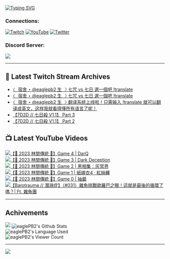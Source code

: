 <!--### Hello people, I'm EaglePB2 - The one who building something for fun 👋
Thank you for standby for this profile.   
The purpose of this profile is coming soon.   
You may come back later, as you wish if this readme.md is updated.   -->

<a href="https://git.io/typing-svg"><img src="https://readme-typing-svg.herokuapp.com?font=Fira+Code&duration=1000&pause=5000&vCenter=true&random=false&width=500&lines=%F0%9F%91%8B+Hello+Everyone%2C+I'm+EaglePB2.;%F0%9F%99%87+Thank+you+for+stopping+by+my+profile.+;%F0%9F%94%AD+%3D%3D%3D%3D+%F0%9F%94%AD;%F0%9F%91%8B+%E4%BD%A0%E5%A5%BD%EF%BC%8C%E6%AD%A1%E8%BF%8E%E4%BE%86%E5%88%B0%E6%88%91%E7%9A%84%E4%BB%A3%E7%A2%BC%E5%BA%AB%E3%80%82;%F0%9F%99%87+%E6%84%9F%E8%AC%9D%E5%89%8D%E4%BE%86%E5%8F%83%E8%A7%80%E5%B0%8F%E5%B1%8B+owo~" alt="Typing SVG" /></a>

### Connections:

[![Twitch](https://img.shields.io/badge/Twitch-9347FF?style=flat-square&logo=twitch&logoColor=white)](https://www.twitch.tv/eaglepb2)
[![YouTube](https://img.shields.io/badge/YouTube-%23FF0000.svg?style=flat-square&logo=YouTube&logoColor=white)](https://www.youtube.com/eaglepb2)
[![Twitter](https://img.shields.io/badge/Twitter-%231DA1F2.svg?style=flat-square&logo=Twitter&logoColor=white)](https://twitter.com/eaglepb2)

### Discord Server:

[![](https://invidget.switchblade.xyz/qKrub9b?theme=dark&language=ch)](https://discord.gg/qKrub9b)

---

## 👾 Latest Twitch Stream Archives
<!-- TWITCH:START -->
- [☾ 宿舍 ⋆ @eaglepb2 生 ☽ 七咒 vs 七日 選一個吧 !translate](https://www.twitch.tv/videos/2272369295)
- [☾ 宿舍 ⋆ @eaglepb2 生 ☽ 七咒 vs 七日 選一個吧 !translate](https://www.twitch.tv/videos/2272355278)
- [☾ 宿舍 ⋆ @eaglepb2 生 ☽ 翻译系统上线啦！只需输入 !translate 就可以翻译成英文，这样我就看得懂所有语言了呢！](https://www.twitch.tv/videos/2271521940)
- [【7D2D // 七日殺 V1.1】 Part 3](https://www.twitch.tv/videos/2270930352)
- [【7D2D // 七日殺 V1.1】 Part 2](https://www.twitch.tv/videos/2270930147)
<!-- TWITCH:END -->



## 📺 Latest YouTube Videos
<!-- YOUTUBE:START -->
<!-- YOUTUBE:END -->

<!-- BEGIN YOUTUBE-CARDS -->
<a href="https://www.youtube.com/watch?v=SpnwfEpTphA">
  <picture>
    <source media="(prefers-color-scheme: dark)" srcset="https://ytcards.demolab.com/?id=SpnwfEpTphA&title=%E3%80%90%F0%9F%8E%83+2023+%E6%9E%97%E9%96%93%E5%82%B3%E7%B5%B1+%F0%9F%8E%83%E3%80%91Game+4+%7C+DarQ&lang=zh&timestamp=1728535542&background_color=%230d1117&title_color=%23ffffff&stats_color=%23dedede&max_title_lines=1&width=250&border_radius=5&duration=9436">
    <img src="https://ytcards.demolab.com/?id=SpnwfEpTphA&title=%E3%80%90%F0%9F%8E%83+2023+%E6%9E%97%E9%96%93%E5%82%B3%E7%B5%B1+%F0%9F%8E%83%E3%80%91Game+4+%7C+DarQ&lang=zh&timestamp=1728535542&background_color=%23ffffff&title_color=%2324292f&stats_color=%2357606a&max_title_lines=1&width=250&border_radius=5&duration=9436" alt="【🎃 2023 林間傳統 🎃】Game 4 | DarQ" title="【🎃 2023 林間傳統 🎃】Game 4 | DarQ">
  </picture>
</a>
<a href="https://www.youtube.com/watch?v=a-JbEI1WR_8">
  <picture>
    <source media="(prefers-color-scheme: dark)" srcset="https://ytcards.demolab.com/?id=a-JbEI1WR_8&title=%E3%80%90%F0%9F%8E%83+2023+%E6%9E%97%E9%96%93%E5%82%B3%E7%B5%B1+%F0%9F%8E%83%E3%80%91Game+3+%7C+Dark+Deception&lang=zh&timestamp=1728465945&background_color=%230d1117&title_color=%23ffffff&stats_color=%23dedede&max_title_lines=1&width=250&border_radius=5&duration=25552">
    <img src="https://ytcards.demolab.com/?id=a-JbEI1WR_8&title=%E3%80%90%F0%9F%8E%83+2023+%E6%9E%97%E9%96%93%E5%82%B3%E7%B5%B1+%F0%9F%8E%83%E3%80%91Game+3+%7C+Dark+Deception&lang=zh&timestamp=1728465945&background_color=%23ffffff&title_color=%2324292f&stats_color=%2357606a&max_title_lines=1&width=250&border_radius=5&duration=25552" alt="【🎃 2023 林間傳統 🎃】Game 3 | Dark Deception" title="【🎃 2023 林間傳統 🎃】Game 3 | Dark Deception">
  </picture>
</a>
<a href="https://www.youtube.com/watch?v=xCVatzKJ3TU">
  <picture>
    <source media="(prefers-color-scheme: dark)" srcset="https://ytcards.demolab.com/?id=xCVatzKJ3TU&title=%E3%80%90%F0%9F%8E%83+2023+%E6%9E%97%E9%96%93%E5%82%B3%E7%B5%B1+%F0%9F%8E%83%E3%80%91Game+2+%7C+%E9%BB%91%E7%9B%B8%E9%9B%86%EF%BC%9A%E7%81%B0%E5%86%A5%E7%95%8C&lang=zh&timestamp=1728373846&background_color=%230d1117&title_color=%23ffffff&stats_color=%23dedede&max_title_lines=1&width=250&border_radius=5&duration=20797">
    <img src="https://ytcards.demolab.com/?id=xCVatzKJ3TU&title=%E3%80%90%F0%9F%8E%83+2023+%E6%9E%97%E9%96%93%E5%82%B3%E7%B5%B1+%F0%9F%8E%83%E3%80%91Game+2+%7C+%E9%BB%91%E7%9B%B8%E9%9B%86%EF%BC%9A%E7%81%B0%E5%86%A5%E7%95%8C&lang=zh&timestamp=1728373846&background_color=%23ffffff&title_color=%2324292f&stats_color=%2357606a&max_title_lines=1&width=250&border_radius=5&duration=20797" alt="【🎃 2023 林間傳統 🎃】Game 2 | 黑相集：灰冥界" title="【🎃 2023 林間傳統 🎃】Game 2 | 黑相集：灰冥界">
  </picture>
</a>
<a href="https://www.youtube.com/watch?v=FA5j6MWIOhI">
  <picture>
    <source media="(prefers-color-scheme: dark)" srcset="https://ytcards.demolab.com/?id=FA5j6MWIOhI&title=%E3%80%90%F0%9F%8E%83+2023+%E6%9E%97%E9%96%93%E5%82%B3%E7%B5%B1+%F0%9F%8E%83%E3%80%91Game+1+%7C+%E7%B4%99%E5%AB%81%E8%A1%A34+%C2%B7+%E7%B4%85%E7%B5%B2%E7%BA%8F&lang=zh&timestamp=1728283338&background_color=%230d1117&title_color=%23ffffff&stats_color=%23dedede&max_title_lines=1&width=250&border_radius=5&duration=10246">
    <img src="https://ytcards.demolab.com/?id=FA5j6MWIOhI&title=%E3%80%90%F0%9F%8E%83+2023+%E6%9E%97%E9%96%93%E5%82%B3%E7%B5%B1+%F0%9F%8E%83%E3%80%91Game+1+%7C+%E7%B4%99%E5%AB%81%E8%A1%A34+%C2%B7+%E7%B4%85%E7%B5%B2%E7%BA%8F&lang=zh&timestamp=1728283338&background_color=%23ffffff&title_color=%2324292f&stats_color=%2357606a&max_title_lines=1&width=250&border_radius=5&duration=10246" alt="【🎃 2023 林間傳統 🎃】Game 1 | 紙嫁衣4 · 紅絲纏" title="【🎃 2023 林間傳統 🎃】Game 1 | 紙嫁衣4 · 紅絲纏">
  </picture>
</a>
<a href="https://www.youtube.com/watch?v=gBtoRtC7P-s">
  <picture>
    <source media="(prefers-color-scheme: dark)" srcset="https://ytcards.demolab.com/?id=gBtoRtC7P-s&title=%E3%80%90%F0%9F%8E%83+2023+%E6%9E%97%E9%96%93%E5%82%B3%E7%B5%B1+%F0%9F%8E%83%E3%80%91Game+0+%7C+%E6%8A%BD%E7%B1%A4&lang=zh&timestamp=1728272710&background_color=%230d1117&title_color=%23ffffff&stats_color=%23dedede&max_title_lines=1&width=250&border_radius=5&duration=988">
    <img src="https://ytcards.demolab.com/?id=gBtoRtC7P-s&title=%E3%80%90%F0%9F%8E%83+2023+%E6%9E%97%E9%96%93%E5%82%B3%E7%B5%B1+%F0%9F%8E%83%E3%80%91Game+0+%7C+%E6%8A%BD%E7%B1%A4&lang=zh&timestamp=1728272710&background_color=%23ffffff&title_color=%2324292f&stats_color=%2357606a&max_title_lines=1&width=250&border_radius=5&duration=988" alt="【🎃 2023 林間傳統 🎃】Game 0 | 抽籤" title="【🎃 2023 林間傳統 🎃】Game 0 | 抽籤">
  </picture>
</a>
<a href="https://www.youtube.com/watch?v=sCMQ6MdOFPE">
  <picture>
    <source media="(prefers-color-scheme: dark)" srcset="https://ytcards.demolab.com/?id=sCMQ6MdOFPE&title=%E3%80%90Barotrauma+%2F%2F+%E6%BD%9B%E6%B7%B5%E7%97%87%E3%80%91%EF%BC%88%23031%EF%BC%89%E9%9B%9C%E9%AD%9A%E6%8C%91%E6%88%B0%E6%AD%90%E7%BE%85%E5%B7%B4%E4%B9%8B%E7%9C%BC%EF%BC%81%E9%80%99%E5%B0%B1%E6%98%AF%E6%9C%80%E5%BE%8C%E7%9A%84%E5%BE%AA%E7%92%B0%E4%BA%86%E5%97%8E%EF%BC%9F%7C+Ft.+%E9%9B%9C%E9%AD%9A%E5%9C%98&lang=zh&timestamp=1728202433&background_color=%230d1117&title_color=%23ffffff&stats_color=%23dedede&max_title_lines=1&width=250&border_radius=5&duration=12567">
    <img src="https://ytcards.demolab.com/?id=sCMQ6MdOFPE&title=%E3%80%90Barotrauma+%2F%2F+%E6%BD%9B%E6%B7%B5%E7%97%87%E3%80%91%EF%BC%88%23031%EF%BC%89%E9%9B%9C%E9%AD%9A%E6%8C%91%E6%88%B0%E6%AD%90%E7%BE%85%E5%B7%B4%E4%B9%8B%E7%9C%BC%EF%BC%81%E9%80%99%E5%B0%B1%E6%98%AF%E6%9C%80%E5%BE%8C%E7%9A%84%E5%BE%AA%E7%92%B0%E4%BA%86%E5%97%8E%EF%BC%9F%7C+Ft.+%E9%9B%9C%E9%AD%9A%E5%9C%98&lang=zh&timestamp=1728202433&background_color=%23ffffff&title_color=%2324292f&stats_color=%2357606a&max_title_lines=1&width=250&border_radius=5&duration=12567" alt="【Barotrauma // 潛淵症】（#031）雜魚挑戰歐羅巴之眼！這就是最後的循環了嗎？| Ft. 雜魚團" title="【Barotrauma // 潛淵症】（#031）雜魚挑戰歐羅巴之眼！這就是最後的循環了嗎？| Ft. 雜魚團">
  </picture>
</a>
<!-- END YOUTUBE-CARDS -->

---

## Achivements
[![](https://github-profile-trophy.vercel.app/?username=eaglepb2&theme=monokai&no-bg=true&&title=Repositories,Issues,Commit,MultiLanguage)](https://github.com/anuraghazra/github-readme-stats)
<img align="center" alt="eaglePB2's Github Stats" src="https://github-readme-stats.vercel.app/api?username=eaglePB2&show_icons=true&hide_border=true&theme=merko" />
<br>
<img align="center" alt="eaglePB2's Language Used" src="https://github-readme-stats.vercel.app/api/top-langs/?username=eaglePB2&show_icons=true&hide_border=true&theme=merko&layout=compact&langs_count=8" />
<br>
<img align="center" alt="eaglePB2's Viewer Count" src="https://visitcount.itsvg.in/api?id=eaglepb2&label=Profile%20Views&color=3&icon=5&pretty=true" />

<hr>

<!-- RANDOMQUOTE:START -->
![](https://quotes-github-readme.vercel.app/api?type=horizontal&theme=merko)
<!-- RANDOMQUOTE:END -->


<!--
       _____   _   _   _____       _____   _   _   ____   
      |_   _| | | | | |  ___|     |  ___| | \ | | |  _  \  
        | |   | |_| | | |___      | |___  |  \| | | | | | 
        | |   |  _  | |  ___|     |  ___| |     | | | | | 
        | |   | | | | | |___      | |___  | |\  | | |_| | 
        |_|   |_| |_| |_____|     |_____| |_| \_| |____ / 
      
-->
